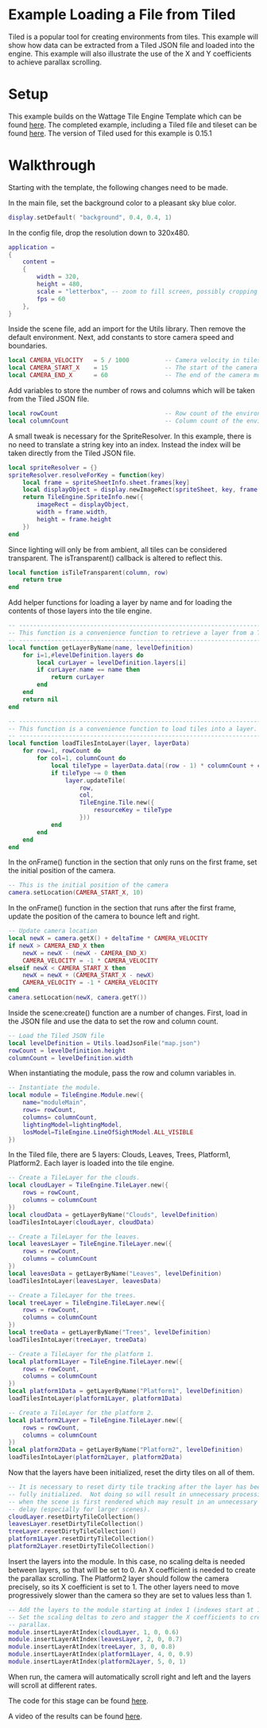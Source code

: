 # Example Loading a File from Tiled

Tiled is a popular tool for creating environments from tiles.  This
example will show how data can be extracted from a Tiled JSON file and
loaded into the engine.  This example will also illustrate the use of
the X and Y coefficients to achieve parallax scrolling.

# Setup

This example builds on the Wattage Tile Engine Template which
can be found [here](https://github.com/paulWatt526/wattageTileEngineAppTemplate).
The completed example, including a Tiled file and tileset can be found
[here](https://github.com/paulWatt526/wattagePlatformExample).
The version of Tiled used for this example is 0.15.1

# Walkthrough

Starting with the template, the following changes need to be made.

In the main file, set the background color to a pleasant sky blue
color.

``````lua
display.setDefault( "background", 0.4, 0.4, 1)
``````

In the config file, drop the resolution down to 320x480.

``````lua
application =
{
	content =
	{
		width = 320,
		height = 480,
		scale = "letterbox", -- zoom to fill screen, possibly cropping edges
		fps = 60
	},
}
``````

Inside the scene file, add an import for the Utils library.  Then
remove the default environment.  Next, add constants to store camera
speed and boundaries.

``````lua
local CAMERA_VELOCITY   = 5 / 1000          -- Camera velocity in tiles per second
local CAMERA_START_X    = 15                -- The start of the camera movement range
local CAMERA_END_X      = 60                -- The end of the camera movement range
``````

Add variables to store the number of rows and columns which will be
taken from the Tiled JSON file.

``````lua
local rowCount                              -- Row count of the environment
local columnCount                           -- Column count of the environment
``````

A small tweak is necessary for the SpriteResolver.  In this example,
there is no need to translate a string key into an index.  Instead
the index will be taken directly from the Tiled JSON file.

``````lua
local spriteResolver = {}
spriteResolver.resolveForKey = function(key)
    local frame = spriteSheetInfo.sheet.frames[key]
    local displayObject = display.newImageRect(spriteSheet, key, frame.width, frame.height)
    return TileEngine.SpriteInfo.new({
        imageRect = displayObject,
        width = frame.width,
        height = frame.height
    })
end
``````

Since lighting will only be from ambient, all tiles can be considered
transparent.  The isTransparent() callback is altered to reflect this.

``````lua
local function isTileTransparent(column, row)
    return true
end
``````

Add helper functions for loading a layer by name and for loading the
contents of those layers into the tile engine.

``````lua
-- -----------------------------------------------------------------------------------
-- This function is a convenience function to retrieve a layer from a Tiled file.
-- -----------------------------------------------------------------------------------
local function getLayerByName(name, levelDefinition)
    for i=1,#levelDefinition.layers do
        local curLayer = levelDefinition.layers[i]
        if curLayer.name == name then
            return curLayer
        end
    end
    return nil
end

-- -----------------------------------------------------------------------------------
-- This function is a convenience function to load tiles into a layer.
-- -----------------------------------------------------------------------------------
local function loadTilesIntoLayer(layer, layerData)
    for row=1, rowCount do
        for col=1, columnCount do
            local tileType = layerData.data[(row - 1) * columnCount + col]
            if tileType ~= 0 then
                layer.updateTile(
                    row,
                    col,
                    TileEngine.Tile.new({
                        resourceKey = tileType
                    }))
            end
        end
    end
end
``````

In the onFrame() function in the section that only runs on the first
frame, set the initial position of the camera.

``````lua
-- This is the initial position of the camera
camera.setLocation(CAMERA_START_X, 10)
``````

In the onFrame() function in the section that runs after the first
frame, update the position of the camera to bounce left and right.

``````lua
-- Update camera location
local newX = camera.getX() + deltaTime * CAMERA_VELOCITY
if newX > CAMERA_END_X then
    newX = newX - (newX - CAMERA_END_X)
    CAMERA_VELOCITY = -1 * CAMERA_VELOCITY
elseif newX < CAMERA_START_X then
    newX = newX + (CAMERA_START_X - newX)
    CAMERA_VELOCITY = -1 * CAMERA_VELOCITY
end
camera.setLocation(newX, camera.getY())
``````

Inside the scene:create() function are a number of changes.  First,
load in the JSON file and use the data to set the row and column
count.

``````lua
-- Load the Tiled JSON file
local levelDefinition = Utils.loadJsonFile("map.json")
rowCount = levelDefinition.height
columnCount = levelDefinition.width
``````

When instantiating the module, pass the row and column variables in.

``````lua
-- Instantiate the module.
local module = TileEngine.Module.new({
    name="moduleMain",
    rows= rowCount,
    columns= columnCount,
    lightingModel=lightingModel,
    losModel=TileEngine.LineOfSightModel.ALL_VISIBLE
})
``````

In the Tiled file, there are 5 layers: Clouds, Leaves, Trees, Platform1,
Platform2.  Each layer is loaded into the tile engine.

``````lua
-- Create a TileLayer for the clouds.
local cloudLayer = TileEngine.TileLayer.new({
    rows = rowCount,
    columns = columnCount
})
local cloudData = getLayerByName("Clouds", levelDefinition)
loadTilesIntoLayer(cloudLayer, cloudData)

-- Create a TileLayer for the leaves.
local leavesLayer = TileEngine.TileLayer.new({
    rows = rowCount,
    columns = columnCount
})
local leavesData = getLayerByName("Leaves", levelDefinition)
loadTilesIntoLayer(leavesLayer, leavesData)

-- Create a TileLayer for the trees.
local treeLayer = TileEngine.TileLayer.new({
    rows = rowCount,
    columns = columnCount
})
local treeData = getLayerByName("Trees", levelDefinition)
loadTilesIntoLayer(treeLayer, treeData)

-- Create a TileLayer for the platform 1.
local platform1Layer = TileEngine.TileLayer.new({
    rows = rowCount,
    columns = columnCount
})
local platform1Data = getLayerByName("Platform1", levelDefinition)
loadTilesIntoLayer(platform1Layer, platform1Data)

-- Create a TileLayer for the platform 2.
local platform2Layer = TileEngine.TileLayer.new({
    rows = rowCount,
    columns = columnCount
})
local platform2Data = getLayerByName("Platform2", levelDefinition)
loadTilesIntoLayer(platform2Layer, platform2Data)
``````

Now that the layers have been initialized, reset the dirty tiles
on all of them.

``````lua
-- It is necessary to reset dirty tile tracking after the layer has been
-- fully initialized.  Not doing so will result in unnecessary processing
-- when the scene is first rendered which may result in an unnecessary
-- delay (especially for larger scenes).
cloudLayer.resetDirtyTileCollection()
leavesLayer.resetDirtyTileCollection()
treeLayer.resetDirtyTileCollection()
platform1Layer.resetDirtyTileCollection()
platform2Layer.resetDirtyTileCollection()
``````

Insert the layers into the module.  In this case, no scaling delta
is needed between layers, so that will be set to 0.  An X coefficient
is needed to create the parallax scrolling.  The Platform2 layer should
follow the camera precisely, so its X coefficient is set to 1.  The
other layers need to move progressively slower than the camera so
they are set to values less than 1.

``````lua
-- Add the layers to the module starting at index 1 (indexes start at 1, not 0).
-- Set the scaling deltas to zero and stagger the X coefficients to create
-- parallax.
module.insertLayerAtIndex(cloudLayer, 1, 0, 0.6)
module.insertLayerAtIndex(leavesLayer, 2, 0, 0.7)
module.insertLayerAtIndex(treeLayer, 3, 0, 0.8)
module.insertLayerAtIndex(platform1Layer, 4, 0, 0.9)
module.insertLayerAtIndex(platform2Layer, 5, 0, 1)
``````

When run, the camera will automatically scroll right and left and
the layers will scroll at different rates.

The code for this stage can be found
[here](https://github.com/paulWatt526/wattagePlatformExample).

A video of the results can be found
[here](https://youtu.be/I_i6erwuDcI).
